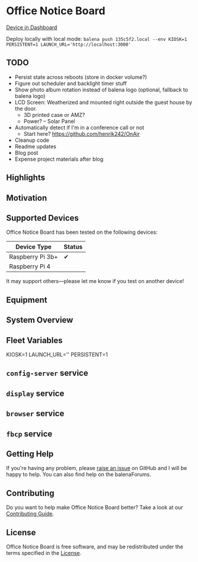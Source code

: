 # Office Notice Board

[Device in Dashboard](https://dashboard.balena-cloud.com/devices/135c5f281819ff31d8c1d3484460159a)

Deploy locally with local mode: `balena push 135c5f2.local --env KIOSK=1 PERSISTENT=1 LAUNCH_URL='http://localhost:3000'`

## TODO

- Persist state across reboots (store in docker volume?)
- Figure out scheduler and backlight timer stuff
- Show photo album rotation instead of balena logo (optional, fallback to balena logo)
- LCD Screen: Weatherized and mounted right outside the guest house by the door.
  - 3D printed case or AMZ?
  - Power? – Solar Panel
- Automatically detect if I'm in a conference call or not
  - Start here? <https://github.com/henrik242/OnAir>
- Cleanup code
- Readme updates
- Blog post
- Expense project materials after blog

## Highlights

## Motivation

## Supported Devices

Office Notice Board has been tested on the following devices:

| Device Type      | Status |
| ---------------- | ------ |
| Raspberry Pi 3b+ | ✔      |
| Raspberry Pi 4   |        |

It may support others—please let me know if you test on another device!

## Equipment

## System Overview

## Fleet Variables

KIOSK=1
LAUNCH_URL=''
PERSISTENT=1

## `config-server` service

## `display` service

## `browser` service

## `fbcp` service

## Getting Help

If you're having any problem, please [raise an issue](https://github.com/rhampt/office-notice-board/issues/new) on GitHub and I will be happy to help. You can also find help on the balenaForums.

## Contributing

Do you want to help make Office Notice Board better? Take a look at our [Contributing Guide](CONTRIBUTING).

## License

Office Notice Board is free software, and may be redistributed under the terms specified in the [License](LICENSE).
